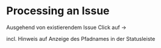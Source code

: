 # Processing an Issue

Ausgehend von existierendem Issue
Click auf ->

incl. Hinweis auf Anzeige des Pfadnames in der Statusleiste
